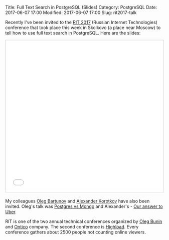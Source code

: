 Title: Full Text Search in PostgreSQL (Slides)
Category: PostgreSQL
Date: 2017-06-07 17:00
Modified: 2017-06-07 17:00
Slug: rit2017-talk

Recently I've been invited to the [RIT 2017][rit] (Russian Internet
Technologies) conference that took place this week in Skolkovo (a place near
Moscow) to tell how to use full text search in PostgreSQL. Here are the slides:

<iframe src="//www.slideshare.net/slideshow/embed_code/key/2PF4C2UU37ctLK" width="595" height="485" frameborder="0" marginwidth="0" marginheight="0" scrolling="no" style="border:1px solid #CCC; border-width:1px; margin-bottom:5px; max-width: 100%;" allowfullscreen> </iframe>

My colleagues [Oleg Bartunov][ob] and [Alexander Korotkov][ak] have also been
invited.  Oleg's talk was [Postgres vs Mongo][pvm] and Alexander's - [Our
answer to Uber][atu].

RIT is one of the two annual technical conferences organized by [Oleg
Bunin][bunin] and [Ontico][ontico] company. The second conference is
[Highload][hl]. Every conference gathers about 2500 people not counting online
viewers.

[rit]: http://ritfest.ru/
[ob]: http://obartunov.livejournal.com/
[ak]: http://akorotkov.github.io/
[bunin]: https://habrahabr.ru/company/oleg-bunin/
[ontico]: http://ontico.ru/
[pvm]: http://backendconf.ru/2017/abstracts/2781.html
[atu]: http://backendconf.ru/2017/abstracts/2784.html
[hl]: http://www.highload.ru/
